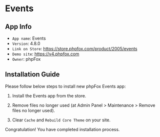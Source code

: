 # Events

## App Info

- `App name`: Events
- `Version`: 4.8.0
- `Link on Store`: https://store.phpfox.com/product/2005/events
- `Demo site`: https://v4.phpfox.com
- `Owner`: phpFox

## Installation Guide

Please follow below steps to install new phpFox Events app:

1. Install the Events app from the store.

2. Remove files no longer used (at Admin Panel > Maintenance > Remove files no longer used).

3. Clear `Cache` and `Rebuild Core Theme` on your site.

Congratulation! You have completed installation process.
